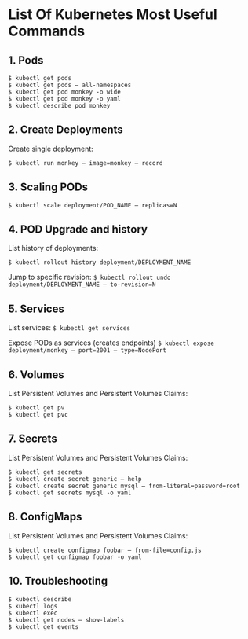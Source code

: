 # List Of Kubernetes Most Useful Commands

## 1. Pods
```
$ kubectl get pods
$ kubectl get pods — all-namespaces
$ kubectl get pod monkey -o wide
$ kubectl get pod monkey -o yaml
$ kubectl describe pod monkey
```

## 2. Create Deployments
Create single deployment:

`$ kubectl run monkey — image=monkey — record`

## 3. Scaling PODs

`$ kubectl scale deployment/POD_NAME — replicas=N`

## 4. POD Upgrade and history
List history of deployments:

`$ kubectl rollout history deployment/DEPLOYMENT_NAME`

Jump to specific revision:
`$ kubectl rollout undo deployment/DEPLOYMENT_NAME — to-revision=N`

## 5. Services
List services:
`$ kubectl get services`

Expose PODs as services (creates endpoints)
`$ kubectl expose deployment/monkey — port=2001 — type=NodePort`

## 6. Volumes
List Persistent Volumes and Persistent Volumes Claims:
```
$ kubectl get pv
$ kubectl get pvc
```

## 7. Secrets
List Persistent Volumes and Persistent Volumes Claims:
```
$ kubectl get secrets
$ kubectl create secret generic — help
$ kubectl create secret generic mysql — from-literal=password=root
$ kubectl get secrets mysql -o yaml
```

## 8. ConfigMaps
List Persistent Volumes and Persistent Volumes Claims:
```
$ kubectl create configmap foobar — from-file=config.js
$ kubectl get configmap foobar -o yaml
```

## 10. Troubleshooting
```
$ kubectl describe
$ kubectl logs
$ kubectl exec
$ kubectl get nodes — show-labels
$ kubectl get events
```

 
